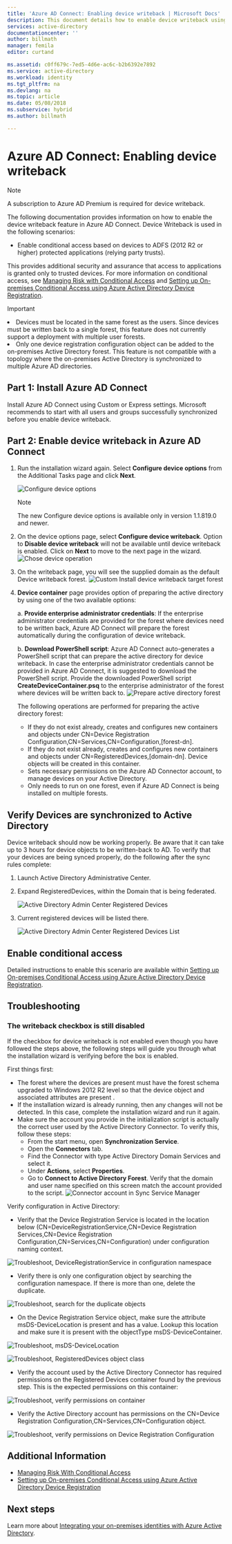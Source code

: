 ```yaml
---
title: 'Azure AD Connect: Enabling device writeback | Microsoft Docs'
description: This document details how to enable device writeback using Azure AD Connect
services: active-directory
documentationcenter: ''
author: billmath
manager: femila
editor: curtand

ms.assetid: c0ff679c-7ed5-4d6e-ac6c-b2b6392e7892
ms.service: active-directory
ms.workload: identity
ms.tgt_pltfrm: na
ms.devlang: na
ms.topic: article
ms.date: 05/08/2018
ms.subservice: hybrid
ms.author: billmath

---
```

# Azure AD Connect: Enabling device writeback
> [!NOTE]
> A subscription to Azure AD Premium is required for device writeback.
> 
> 

The following documentation provides information on how to enable the device writeback feature in Azure AD Connect. Device Writeback is used in the following scenarios:

* Enable conditional access based on devices to ADFS (2012 R2 or higher) protected applications (relying party trusts).

This provides additional security and assurance that access to applications is granted only to trusted devices. For more information on conditional access, see [Managing Risk with Conditional Access](../active-directory-conditional-access-azure-portal.md) and [Setting up On-premises Conditional Access using Azure Active Directory Device Registration](../../active-directory/active-directory-device-registration-on-premises-setup.md).

> [!IMPORTANT]
> <li>Devices must be located in the same forest as the users. Since devices must be written back to a single forest, this feature does not currently support a deployment with multiple user forests.</li>
> <li>Only one device registration configuration object can be added to the on-premises Active Directory forest. This feature is not compatible with a topology where the on-premises Active Directory is synchronized to multiple Azure AD directories.</li>

## Part 1: Install Azure AD Connect
Install Azure AD Connect using Custom or Express settings. Microsoft recommends to start with all users and groups successfully synchronized before you enable device writeback.

## Part 2: Enable device writeback in Azure AD Connect
1. Run the installation wizard again. Select **Configure device options** from the Additional Tasks page and click **Next**. 

    ![Configure device options](./media/how-to-connect-device-writeback/deviceoptions.png)

    >[!NOTE]
    > The new Configure device options is available only in version 1.1.819.0 and newer.

2. On the device options page, select **Configure device writeback**. Option to **Disable device writeback** will not be available until device writeback is enabled. Click on **Next** to move to the next page in the wizard.
    ![Chose device operation](./media/how-to-connect-device-writeback/configuredevicewriteback1.png)

3. On the writeback page, you will see the supplied domain as the default Device writeback forest.
   ![Custom Install device writeback target forest](./media/how-to-connect-device-writeback/writebackforest.png)

4. **Device container** page provides option of preparing the active directory by using one of the two available options:

    a. **Provide enterprise administrator credentials**: If the enterprise administrator credentials are provided for the forest where devices need to be written back, Azure AD Connect will prepare the forest automatically during the configuration of device writeback.

    b. **Download PowerShell script**: Azure AD Connect auto-generates a PowerShell script that can prepare the active directory for device writeback. In case the enterprise administrator credentials cannot be provided in Azure AD Connect, it is suggested to download the PowerShell script. Provide the downloaded PowerShell script **CreateDeviceContainer.psq** to the enterprise administrator of the forest where devices will be written back to.
    ![Prepare active directory forest](./media/how-to-connect-device-writeback/devicecontainercreds.png)
    
    The following operations are performed for preparing the active directory forest:
    * If they do not exist already, creates and configures new containers and objects under CN=Device Registration Configuration,CN=Services,CN=Configuration,[forest-dn].
    * If they do not exist already, creates and configures new containers and objects under CN=RegisteredDevices,[domain-dn]. Device objects will be created in this container.
    * Sets necessary permissions on the Azure AD Connector account, to manage devices on your Active Directory.
    * Only needs to run on one forest, even if Azure AD Connect is being installed on multiple forests.

## Verify Devices are synchronized to Active Directory
Device writeback should now be working properly. Be aware that it can take up to 3 hours for device objects to be written-back to AD.  To verify that your devices are being synced properly, do the following after the sync rules complete:

1. Launch Active Directory Administrative Center.
2. Expand RegisteredDevices, within the Domain that is being federated.

   ![Active Directory Admin Center Registered Devices](./media/how-to-connect-device-writeback/devicewriteback5.png)

3. Current registered devices will be listed there.

   ![Active Directory Admin Center Registered Devices List](./media/how-to-connect-device-writeback/devicewriteback6.png)

## Enable conditional access
Detailed instructions to enable this scenario are available within [Setting up On-premises Conditional Access using Azure Active Directory Device Registration](../../active-directory/active-directory-device-registration-on-premises-setup.md).

## Troubleshooting
### The writeback checkbox is still disabled
If the checkbox for device writeback is not enabled even though you have followed the steps above, the following steps will guide you through what the installation wizard is verifying before the box is enabled.

First things first:

* The forest where the devices are present must have the forest schema upgraded to Windows 2012 R2 level so that the device object and associated attributes are present .
* If the installation wizard is already running, then any changes will not be detected. In this case, complete the installation wizard and run it again.
* Make sure the account you provide in the initialization script is actually the correct user used by the Active Directory Connector. To verify this, follow these steps:
  * From the start menu, open **Synchronization Service**.
  * Open the **Connectors** tab.
  * Find the Connector with type Active Directory Domain Services and select it.
  * Under **Actions**, select **Properties**.
  * Go to **Connect to Active Directory Forest**. Verify that the domain and user name specified on this screen match the account provided to the script.
    ![Connector account in Sync Service Manager](./media/how-to-connect-device-writeback/connectoraccount.png)

Verify configuration in Active Directory:

* Verify that the Device Registration Service is located in the location below (CN=DeviceRegistrationService,CN=Device Registration Services,CN=Device Registration Configuration,CN=Services,CN=Configuration) under configuration naming context.

![Troubleshoot, DeviceRegistrationService in configuration namespace](./media/how-to-connect-device-writeback/troubleshoot1.png)

* Verify there is only one configuration object by searching the configuration namespace. If there is more than one, delete the duplicate.

![Troubleshoot, search for the duplicate objects](./media/how-to-connect-device-writeback/troubleshoot2.png)

* On the Device Registration Service object, make sure the attribute msDS-DeviceLocation is present and has a value. Lookup this location and make sure it is present with the objectType msDS-DeviceContainer.

![Troubleshoot, msDS-DeviceLocation](./media/how-to-connect-device-writeback/troubleshoot3.png)

![Troubleshoot, RegisteredDevices object class](./media/how-to-connect-device-writeback/troubleshoot4.png)

* Verify the account used by the Active Directory Connector has required permissions on the Registered Devices container found by the previous step. This is the expected permissions on this container:

![Troubleshoot, verify permissions on container](./media/how-to-connect-device-writeback/troubleshoot5.png)

* Verify the Active Directory account has permissions on the CN=Device Registration Configuration,CN=Services,CN=Configuration object.

![Troubleshoot, verify permissions on Device Registration Configuration](./media/how-to-connect-device-writeback/troubleshoot6.png)

## Additional Information
* [Managing Risk With Conditional Access](../active-directory-conditional-access-azure-portal.md)
* [Setting up On-premises Conditional Access using Azure Active Directory Device Registration](../../active-directory/active-directory-device-registration-on-premises-setup.md)

## Next steps
Learn more about [Integrating your on-premises identities with Azure Active Directory](whatis-hybrid-identity.md).

